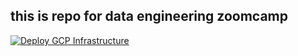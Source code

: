 ## this is repo for data engineering zoomcamp
[![Deploy GCP Infrastructure](https://github.com/ilhamaulanap/DE-zoomcamp/actions/workflows/deploy.yml/badge.svg?branch=main&event=deployment_status)](https://github.com/ilhamaulanap/DE-zoomcamp/actions/workflows/deploy.yml)
